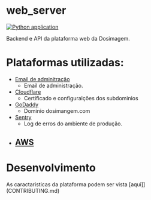 # web_server

[![Python application](https://github.com/Dosimagem/web_server_backend/actions/workflows/CI.yml/badge.svg)](https://github.com/Dosimagem/web_server_backend/actions/workflows/CI.yml)

Backend e API da plataforma web da Dosimagem.

# Plataformas utilizadas:

- [Email de adminitração](https://mail.google.com/)
  -  Email de administração.
- [Cloudflare](https://dash.cloudflare.com/)
  - Certificado e configuralções dos subdominios
- [GoDaddy](https://www.godaddy.com/pt-br)
  - Dominio dosimangem.com
- [Sentry](https://sentry.io/)
  - Log de erros do ambiente de produção.
- [AWS](https://aws.amazon.com/pt/)
  -

# Desenvolvimento

  As caractaristicas da plataforma podem ser vista [aqui]](CONTRIBUTING.md)
